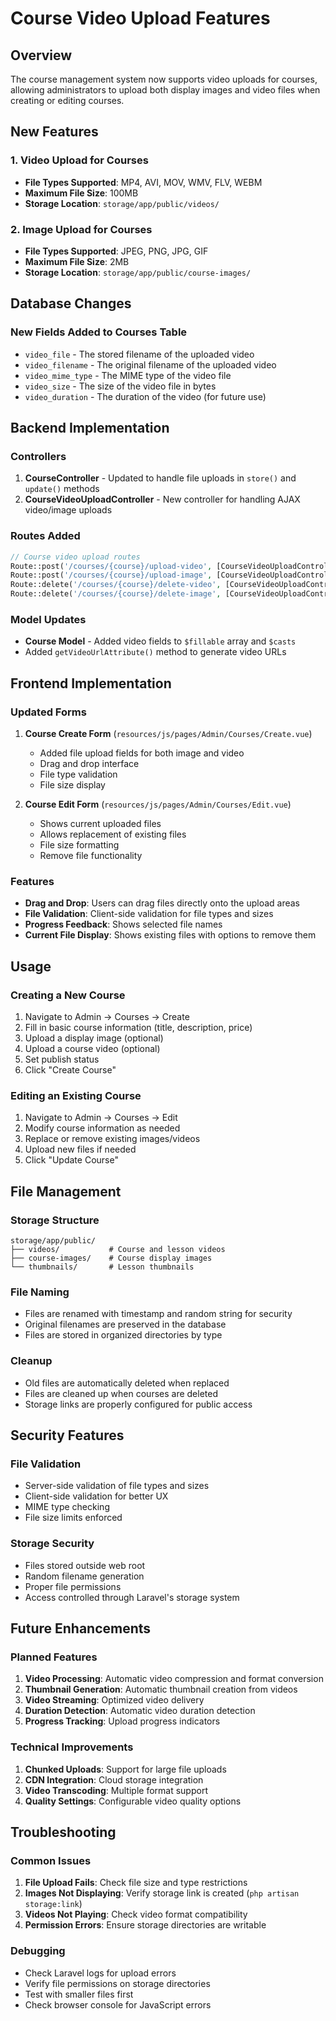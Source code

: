 # Course Video Upload Features

## Overview
The course management system now supports video uploads for courses, allowing administrators to upload both display images and video files when creating or editing courses.

## New Features

### 1. Video Upload for Courses
- **File Types Supported**: MP4, AVI, MOV, WMV, FLV, WEBM
- **Maximum File Size**: 100MB
- **Storage Location**: `storage/app/public/videos/`

### 2. Image Upload for Courses
- **File Types Supported**: JPEG, PNG, JPG, GIF
- **Maximum File Size**: 2MB
- **Storage Location**: `storage/app/public/course-images/`

## Database Changes

### New Fields Added to Courses Table
- `video_file` - The stored filename of the uploaded video
- `video_filename` - The original filename of the uploaded video
- `video_mime_type` - The MIME type of the video file
- `video_size` - The size of the video file in bytes
- `video_duration` - The duration of the video (for future use)

## Backend Implementation

### Controllers
1. **CourseController** - Updated to handle file uploads in `store()` and `update()` methods
2. **CourseVideoUploadController** - New controller for handling AJAX video/image uploads

### Routes Added
```php
// Course video upload routes
Route::post('/courses/{course}/upload-video', [CourseVideoUploadController::class, 'upload'])->name('courses.upload-video');
Route::post('/courses/{course}/upload-image', [CourseVideoUploadController::class, 'uploadImage'])->name('courses.upload-image');
Route::delete('/courses/{course}/delete-video', [CourseVideoUploadController::class, 'deleteVideo'])->name('courses.delete-video');
Route::delete('/courses/{course}/delete-image', [CourseVideoUploadController::class, 'deleteImage'])->name('courses.delete-image');
```

### Model Updates
- **Course Model** - Added video fields to `$fillable` array and `$casts`
- Added `getVideoUrlAttribute()` method to generate video URLs

## Frontend Implementation

### Updated Forms
1. **Course Create Form** (`resources/js/pages/Admin/Courses/Create.vue`)
   - Added file upload fields for both image and video
   - Drag and drop interface
   - File type validation
   - File size display

2. **Course Edit Form** (`resources/js/pages/Admin/Courses/Edit.vue`)
   - Shows current uploaded files
   - Allows replacement of existing files
   - File size formatting
   - Remove file functionality

### Features
- **Drag and Drop**: Users can drag files directly onto the upload areas
- **File Validation**: Client-side validation for file types and sizes
- **Progress Feedback**: Shows selected file names
- **Current File Display**: Shows existing files with options to remove them

## Usage

### Creating a New Course
1. Navigate to Admin → Courses → Create
2. Fill in basic course information (title, description, price)
3. Upload a display image (optional)
4. Upload a course video (optional)
5. Set publish status
6. Click "Create Course"

### Editing an Existing Course
1. Navigate to Admin → Courses → Edit
2. Modify course information as needed
3. Replace or remove existing images/videos
4. Upload new files if needed
5. Click "Update Course"

## File Management

### Storage Structure
```
storage/app/public/
├── videos/           # Course and lesson videos
├── course-images/    # Course display images
└── thumbnails/       # Lesson thumbnails
```

### File Naming
- Files are renamed with timestamp and random string for security
- Original filenames are preserved in the database
- Files are stored in organized directories by type

### Cleanup
- Old files are automatically deleted when replaced
- Files are cleaned up when courses are deleted
- Storage links are properly configured for public access

## Security Features

### File Validation
- Server-side validation of file types and sizes
- Client-side validation for better UX
- MIME type checking
- File size limits enforced

### Storage Security
- Files stored outside web root
- Random filename generation
- Proper file permissions
- Access controlled through Laravel's storage system

## Future Enhancements

### Planned Features
1. **Video Processing**: Automatic video compression and format conversion
2. **Thumbnail Generation**: Automatic thumbnail creation from videos
3. **Video Streaming**: Optimized video delivery
4. **Duration Detection**: Automatic video duration detection
5. **Progress Tracking**: Upload progress indicators

### Technical Improvements
1. **Chunked Uploads**: Support for large file uploads
2. **CDN Integration**: Cloud storage integration
3. **Video Transcoding**: Multiple format support
4. **Quality Settings**: Configurable video quality options

## Troubleshooting

### Common Issues
1. **File Upload Fails**: Check file size and type restrictions
2. **Images Not Displaying**: Verify storage link is created (`php artisan storage:link`)
3. **Videos Not Playing**: Check video format compatibility
4. **Permission Errors**: Ensure storage directories are writable

### Debugging
- Check Laravel logs for upload errors
- Verify file permissions on storage directories
- Test with smaller files first
- Check browser console for JavaScript errors 